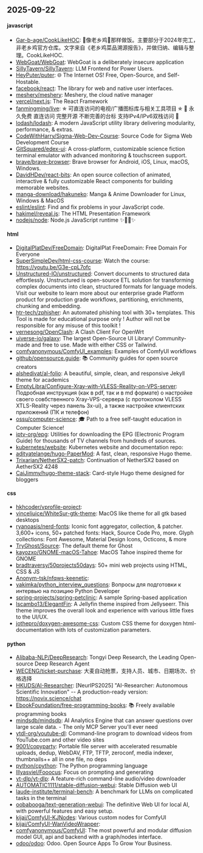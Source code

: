 ## 2025-09-22

#### javascript
* [Gar-b-age/CookLikeHOC](https://github.com/Gar-b-age/CookLikeHOC): 🥢像老乡鸡🐔那样做饭。主要部分于2024年完工，非老乡鸡官方仓库。文字来自《老乡鸡菜品溯源报告》，并做归纳、编辑与整理。CookLikeHOC.
* [WebGoat/WebGoat](https://github.com/WebGoat/WebGoat): WebGoat is a deliberately insecure application
* [SillyTavern/SillyTavern](https://github.com/SillyTavern/SillyTavern): LLM Frontend for Power Users.
* [HeyPuter/puter](https://github.com/HeyPuter/puter): 🌐 The Internet OS! Free, Open-Source, and Self-Hostable.
* [facebook/react](https://github.com/facebook/react): The library for web and native user interfaces.
* [meshery/meshery](https://github.com/meshery/meshery): Meshery, the cloud native manager
* [vercel/next.js](https://github.com/vercel/next.js): The React Framework
* [fanmingming/live](https://github.com/fanmingming/live): ✯ 可直连访问的电视/广播图标库与相关工具项目 ✯ 🔕 永久免费 直连访问 完整开源 不断完善的台标 支持IPv4/IPv6双栈访问 🔕
* [lodash/lodash](https://github.com/lodash/lodash): A modern JavaScript utility library delivering modularity, performance, & extras.
* [CodeWithHarry/Sigma-Web-Dev-Course](https://github.com/CodeWithHarry/Sigma-Web-Dev-Course): Source Code for Sigma Web Development Course
* [GitSquared/edex-ui](https://github.com/GitSquared/edex-ui): A cross-platform, customizable science fiction terminal emulator with advanced monitoring & touchscreen support.
* [brave/brave-browser](https://github.com/brave/brave-browser): Brave browser for Android, iOS, Linux, macOS, Windows.
* [DavidHDev/react-bits](https://github.com/DavidHDev/react-bits): An open source collection of animated, interactive & fully customizable React components for building memorable websites.
* [manga-download/hakuneko](https://github.com/manga-download/hakuneko): Manga & Anime Downloader for Linux, Windows & MacOS
* [eslint/eslint](https://github.com/eslint/eslint): Find and fix problems in your JavaScript code.
* [hakimel/reveal.js](https://github.com/hakimel/reveal.js): The HTML Presentation Framework
* [nodejs/node](https://github.com/nodejs/node): Node.js JavaScript runtime ✨🐢🚀✨

#### html
* [DigitalPlatDev/FreeDomain](https://github.com/DigitalPlatDev/FreeDomain): DigitalPlat FreeDomain: Free Domain For Everyone
* [SuperSimpleDev/html-css-course](https://github.com/SuperSimpleDev/html-css-course): Watch the course: https://youtu.be/G3e-cpL7ofc
* [Unstructured-IO/unstructured](https://github.com/Unstructured-IO/unstructured): Convert documents to structured data effortlessly. Unstructured is open-source ETL solution for transforming complex documents into clean, structured formats for language models. Visit our website to learn more about our enterprise grade Platform product for production grade workflows, partitioning, enrichments, chunking and embedding.
* [htr-tech/zphisher](https://github.com/htr-tech/zphisher): An automated phishing tool with 30+ templates. This Tool is made for educational purpose only ! Author will not be responsible for any misuse of this toolkit !
* [vernesong/OpenClash](https://github.com/vernesong/OpenClash): A Clash Client For OpenWrt
* [uiverse-io/galaxy](https://github.com/uiverse-io/galaxy): The largest Open-Source UI Library! Community-made and free to use. Made with either CSS or Tailwind.
* [comfyanonymous/ComfyUI_examples](https://github.com/comfyanonymous/ComfyUI_examples): Examples of ComfyUI workflows
* [github/opensource.guide](https://github.com/github/opensource.guide): 📚 Community guides for open source creators
* [alshedivat/al-folio](https://github.com/alshedivat/al-folio): A beautiful, simple, clean, and responsive Jekyll theme for academics
* [EmptyLibra/Configure-Xray-with-VLESS-Reality-on-VPS-server](https://github.com/EmptyLibra/Configure-Xray-with-VLESS-Reality-on-VPS-server): Подробная инструкция (как в pdf, так и в md формате) о настройке своего совбственного Xray-VPS-сервера (с протоколом VLESS XTLS-Reality через панель 3x-ui), а также настройке клиентских приложений (ПК и телефон)
* [ossu/computer-science](https://github.com/ossu/computer-science): 🎓 Path to a free self-taught education in Computer Science!
* [iptv-org/epg](https://github.com/iptv-org/epg): Utilities for downloading the EPG (Electronic Program Guide) for thousands of TV channels from hundreds of sources.
* [kubernetes/website](https://github.com/kubernetes/website): Kubernetes website and documentation repo:
* [adityatelange/hugo-PaperMod](https://github.com/adityatelange/hugo-PaperMod): A fast, clean, responsive Hugo theme.
* [Trixarian/NetherSX2-patch](https://github.com/Trixarian/NetherSX2-patch): Continuation of NetherSX2 based on AetherSX2 4248
* [CaiJimmy/hugo-theme-stack](https://github.com/CaiJimmy/hugo-theme-stack): Card-style Hugo theme designed for bloggers

#### css
* [hkhcoder/vprofile-project](https://github.com/hkhcoder/vprofile-project): 
* [vinceliuice/WhiteSur-gtk-theme](https://github.com/vinceliuice/WhiteSur-gtk-theme): MacOS like theme for all gtk based desktops
* [ryanoasis/nerd-fonts](https://github.com/ryanoasis/nerd-fonts): Iconic font aggregator, collection, & patcher. 3,600+ icons, 50+ patched fonts: Hack, Source Code Pro, more. Glyph collections: Font Awesome, Material Design Icons, Octicons, & more
* [TryGhost/Source](https://github.com/TryGhost/Source): The default theme for Ghost
* [kayozxo/GNOME-macOS-Tahoe](https://github.com/kayozxo/GNOME-macOS-Tahoe): MacOS Tahoe inspired theme for GNOME
* [bradtraversy/50projects50days](https://github.com/bradtraversy/50projects50days): 50+ mini web projects using HTML, CSS & JS
* [Anonym-tsk/nfqws-keenetic](https://github.com/Anonym-tsk/nfqws-keenetic): 
* [yakimka/python_interview_questions](https://github.com/yakimka/python_interview_questions): Вопросы для подготовки к интервью на позицию Python Developer
* [spring-projects/spring-petclinic](https://github.com/spring-projects/spring-petclinic): A sample Spring-based application
* [lscambo13/ElegantFin](https://github.com/lscambo13/ElegantFin): A Jellyfin theme inspired from Jellyseerr. This theme improves the overall look and experience with various little fixes to the UI/UX.
* [jothepro/doxygen-awesome-css](https://github.com/jothepro/doxygen-awesome-css): Custom CSS theme for doxygen html-documentation with lots of customization parameters.

#### python
* [Alibaba-NLP/DeepResearch](https://github.com/Alibaba-NLP/DeepResearch): Tongyi Deep Research, the Leading Open-source Deep Research Agent
* [WECENG/ticket-purchase](https://github.com/WECENG/ticket-purchase): 大麦自动抢票，支持人员、城市、日期场次、价格选择
* [HKUDS/AI-Researcher](https://github.com/HKUDS/AI-Researcher): [NeurIPS2025] "AI-Researcher: Autonomous Scientific Innovation" -- A production-ready version: https://novix.science/chat
* [EbookFoundation/free-programming-books](https://github.com/EbookFoundation/free-programming-books): 📚 Freely available programming books
* [mindsdb/mindsdb](https://github.com/mindsdb/mindsdb): AI Analytics Engine that can answer questions over large scale data. - The only MCP Server you'll ever need
* [ytdl-org/youtube-dl](https://github.com/ytdl-org/youtube-dl): Command-line program to download videos from YouTube.com and other video sites
* [9001/copyparty](https://github.com/9001/copyparty): Portable file server with accelerated resumable uploads, dedup, WebDAV, FTP, TFTP, zeroconf, media indexer, thumbnails++ all in one file, no deps
* [python/cpython](https://github.com/python/cpython): The Python programming language
* [lllyasviel/Fooocus](https://github.com/lllyasviel/Fooocus): Focus on prompting and generating
* [yt-dlp/yt-dlp](https://github.com/yt-dlp/yt-dlp): A feature-rich command-line audio/video downloader
* [AUTOMATIC1111/stable-diffusion-webui](https://github.com/AUTOMATIC1111/stable-diffusion-webui): Stable Diffusion web UI
* [laude-institute/terminal-bench](https://github.com/laude-institute/terminal-bench): A benchmark for LLMs on complicated tasks in the terminal
* [oobabooga/text-generation-webui](https://github.com/oobabooga/text-generation-webui): The definitive Web UI for local AI, with powerful features and easy setup.
* [kijai/ComfyUI-KJNodes](https://github.com/kijai/ComfyUI-KJNodes): Various custom nodes for ComfyUI
* [kijai/ComfyUI-WanVideoWrapper](https://github.com/kijai/ComfyUI-WanVideoWrapper): 
* [comfyanonymous/ComfyUI](https://github.com/comfyanonymous/ComfyUI): The most powerful and modular diffusion model GUI, api and backend with a graph/nodes interface.
* [odoo/odoo](https://github.com/odoo/odoo): Odoo. Open Source Apps To Grow Your Business.
